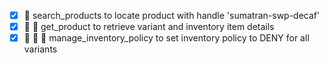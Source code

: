 - [x] 🔄 search_products to locate product with handle 'sumatran-swp-decaf'
- [x] 🔄 🔄 get_product to retrieve variant and inventory item details
- [x] 🔄 🔄 🔄 manage_inventory_policy to set inventory policy to DENY for all variants